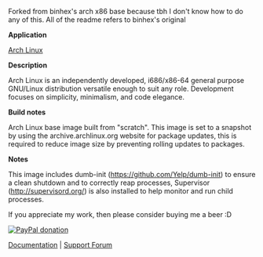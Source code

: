 Forked from binhex's arch x86 base because tbh I don't know how to do any of this. All of the readme refers to binhex's original

**Application**

[Arch Linux](https://www.archlinux.org/)

**Description**

Arch Linux is an independently developed, i686/x86-64 general purpose GNU/Linux distribution versatile enough to suit any role. Development focuses on simplicity, minimalism, and code elegance.

**Build notes**

Arch Linux base image built from "scratch". This image is set to a snapshot by using the archive.archlinux.org website for package updates, this is required to reduce image size by preventing rolling updates to packages.

**Notes**

This image includes dumb-init (https://github.com/Yelp/dumb-init) to ensure a clean shutdown and to correctly reap processes, Supervisor (http://supervisord.org/) is also installed to help monitor and run child processes.

If you appreciate my work, then please consider buying me a beer  :D

[![PayPal donation](https://www.paypal.com/en_US/i/btn/btn_donate_SM.gif)](https://www.paypal.com/cgi-bin/webscr?cmd=_s-xclick&hosted_button_id=MM5E27UX6AUU4)

[Documentation](https://github.com/binhex/documentation) | [Support Forum](http://lime-technology.com/forum/index.php?topic=45811.0)
